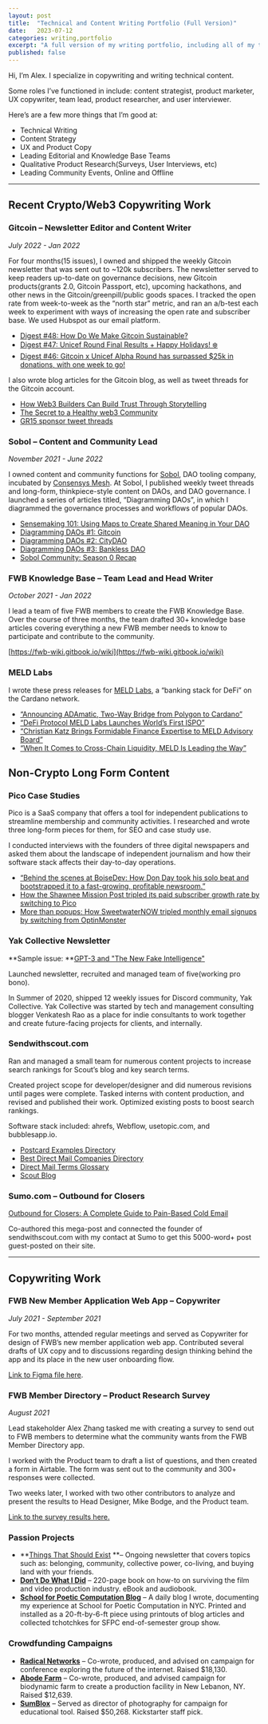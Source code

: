 ```yaml
---
layout: post
title:  "Technical and Content Writing Portfolio (Full Version)"
date:   2023-07-12
categories: writing,portfolio
excerpt: "A full version of my writing portfolio, including all of my technical writing and content work from 2016-2023."
published: false
---
```


Hi, I’m Alex. I specialize in copywriting and writing technical content. 

Some roles I’ve functioned in include: content strategist, product marketer, UX copywriter, team lead, product researcher, and user interviewer.

Here’s are a few more things that I’m good at:

* Technical Writing
* Content Strategy
* UX and Product Copy
* Leading Editorial and Knowledge Base Teams
* Qualitative Product Research(Surveys, User Interviews, etc)
* Leading Community Events, Online and Offline

---

## **Recent Crypto/Web3 Copywriting Work**

### **Gitcoin – Newsletter Editor and Content Writer**

_July 2022 - Jan 2022_

For four months(15 issues), I owned and shipped the weekly Gitcoin newsletter that was sent out to ~120k subscribers. The newsletter served to keep readers up-to-date on governance decisions, new Gitcoin products(grants 2.0, Gitcoin Passport, etc), upcoming hackathons, and other news in the Gitcoin/greenpill/public goods spaces. I tracked the open rate from week-to-week as the “north star” metric, and ran an a/b-test each week to experiment with ways of increasing the open rate and subscriber base. We used Hubspot as our email platform.

* [Digest #48: How Do We Make Gitcoin Sustainable?](https://gov.gitcoin.co/t/digest-48-how-do-we-make-gitcoin-sustainable/12498)
* [Digest #47: Unicef Round Final Results + Happy Holidays! ❄️](https://gov.gitcoin.co/t/digest-47-unicef-round-final-results-happy-holidays/12420)
* [Digest #46: Gitcoin x Unicef Alpha Round has surpassed $25k in donations, with one week to go!](https://gov.gitcoin.co/t/digest-46-gitcoin-x-unicef-alpha-round-has-surpassed-25k-in-donations-with-one-week-to-go/12360)

I also wrote blog articles for the Gitcoin blog, as well as tweet threads for the Gitcoin account.

* [How Web3 Builders Can Build Trust Through Storytelling](https://go.gitcoin.co/blog/how-web3-builders-can-build-trust)
* [The Secret to a Healthy web3 Community](https://go.gitcoin.co/blog/essence-of-a-healthy-web3-community)
* [GR15 sponsor tweet threads](https://docs.google.com/spreadsheets/d/1fupForRj8dOqLcmBAFzXXIst557Rw6uqr-IZzpmdB1Y/edit?usp=sharing)


### **Sobol – Content and Community Lead**

_November 2021 - June 2022_

I owned content and community functions for [Sobol](https://sobol.io/), DAO tooling company, incubated by [Consensys Mesh](https://www.mesh.xyz/team). At Sobol, I published weekly tweet threads and long-form, thinkpiece-style content on DAOs, and DAO governance. I launched a series of articles titled, “Diagramming DAOs”, in which I diagrammed the governance processes and workflows of popular DAOs. 



* [Sensemaking 101: Using Maps to Create Shared Meaning in Your DAO](https://mirror.xyz/media.sobol.eth/vpug1eANETLGKkD-OlSDLctzx5FTsDD_oDXVMRaqmgw)
* [Diagramming DAOs #1: Gitcoin](https://mirror.xyz/media.sobol.eth/wX2TBIdTZTR0t7K5y2qzDIi-U15nfacBhItMIbaawBU)
* [Diagramming DAOs #2: CityDAO](https://mirror.xyz/media.sobol.eth/AxdOLymj2MSSaRpi9dZd4CAOfaegd244hDlIQXcK90s)
* [Diagramming DAOs #3: Bankless DAO](https://mirror.xyz/media.sobol.eth/G44o9158iFfeDrOhNZ37DrA69oZm4k5ebhTj-M3IE9I)
* [Sobol Community: Season 0 Recap](https://mirror.xyz/media.sobol.eth/QaATQW6f8uoTMzQsPkJq2CF2brxRiWN1a1AJCR6ukPk)


### **FWB Knowledge Base – Team Lead and Head Writer**

_October 2021 - Jan 2022_

I lead a team of five FWB members to create the FWB Knowledge Base. Over the course of three months, the team drafted 30+ knowledge base articles covering everything a new FWB member needs to know to participate and contribute to the community.

[https://fwb-wiki.gitbook.io/wiki](https://fwb-wiki.gitbook.io/wiki)


### **MELD Labs**

I wrote these press releases for [MELD Labs](meld.com), a “banking stack for DeFi” on the Cardano network.



* [“Announcing ADAmatic, Two-Way Bridge from Polygon to Cardano”](https://www.bloomberg.com/press-releases/2021-08-04/announcing-adamatic-two-way-bridge-from-polygon-to-cardano)
* [“DeFi Protocol MELD Labs Launches World’s First ISPO”](https://coinfomania.com/defi-protocol-meld-labs-launches-worlds-first-ispo/)
* [“Christian Katz Brings Formidable Finance Expertise to MELD Advisory Board”](https://docs.google.com/document/d/1i-OYy0J8hPX9zCD2IKeftAQdiULnRqkeT-dQBKLPYp8/edit?usp=sharing)
* [“When It Comes to Cross-Chain Liquidity, MELD Is Leading the Way”](https://docs.google.com/document/d/1Xu65HHOCq4KeEZc87GesQEyUX5bQiqjavq_sc5xb9R4/edit?usp=sharing)


## **Non-Crypto Long Form Content**


### **Pico Case Studies**

Pico is a SaaS company that offers a tool for independent publications to streamline membership and community activities. I researched and wrote three long-form pieces for them, for SEO and case study use. 

I conducted interviews with the founders of three digital newspapers and asked them about the landscape of independent journalism and how their software stack affects their day-to-day operations. 



* [“Behind the scenes at BoiseDev: How Don Day took his solo beat and bootstrapped it to a fast-growing, profitable newsroom.”](https://trypico.com/thebyline/case-studies/behind-the-scenes-at-boisedev-how-don-day-took-his-solo-beat-and-bootstrapped-it-to-a-fast-growing-profitable-newsroom)
* [How the Shawnee Mission Post tripled its paid subscriber growth rate by switching to Pico](https://trypico.com/thebyline/growth/how-the-shawnee-mission-post-tripled-paid-subscriber-growth-rate-in-6-months-with-pico)
* [More than popups: How SweetwaterNOW tripled monthly email signups by switching from OptinMonster](https://trypico.com/thebyline/email-marketing/more-than-popups-pico-vs-optinmonster)


### **Yak Collective Newsletter**

**Sample issue: **[GPT-3 and "The New Fake Intelligence"](https://yakcollective.substack.com/p/gpt-3-and-the-new-fake-intelligence)

Launched newsletter, recruited and managed team of five(working pro bono). 

In Summer of 2020, shipped 12 weekly issues for Discord community, Yak Collective. Yak Collective was started by tech and management consulting blogger Venkatesh Rao as a place for indie consultants to work together and create future-facing projects for clients, and internally.


### **Sendwithscout.com**

Ran and managed a small team for numerous content projects to increase search rankings for Scout’s blog and key search terms. 

Created project scope for developer/designer and did numerous revisions until pages were complete. Tasked interns with content production, and revised and published their work. Optimized existing posts to boost search rankings.

Software stack included: ahrefs, Webflow, usetopic.com, and bubblesapp.io.



* [Postcard Examples Directory](https://www.sendwithscout.com/postcard-examples)
* [Best Direct Mail Companies Directory](https://www.sendwithscout.com/direct-mail-companies)
* [Direct Mail Terms Glossary](https://www.sendwithscout.com/glossary)
* [Scout Blog](https://www.sendwithscout.com/article/usps-eddm-tools)


### **Sumo.com – Outbound for Closers**

[Outbound for Closers: A Complete Guide to Pain-Based Cold Email](https://sumo.com/stories/cold-outreach-by-pain)

Co-authored this mega-post and connected the founder of sendwithscout.com with my contact at Sumo to get this 5000-word+ post guest-posted on their site.


---


## **Copywriting Work**


### **FWB New Member Application Web App – Copywriter**

_July 2021 - September 2021_

For two months, attended regular meetings and served as Copywriter for design of FWB’s new member application web app. Contributed several drafts of UX copy and to discussions regarding design thinking behind the app and its place in the new user onboarding flow.

[Link to Figma file here](https://www.figma.com/file/lEFVngdKm5JrwLMR1ktoc3/Onboarding-Flow-v3-Final?node-id=523%3A4).


### **FWB Member Directory – Product Research Survey**

_August 2021_

Lead stakeholder Alex Zhang tasked me with creating a survey to send out to FWB members to determine what the community wants from the FWB Member Directory app.

I worked with the Product team to draft a list of questions, and then created a form in Airtable. The form was sent out to the community and 300+ responses were collected.

Two weeks later, I worked with two other contributors to analyze and present the results to Head Designer, Mike Bodge, and the Product team.

[Link to the survey results here.](https://docs.google.com/spreadsheets/d/1Kx_ojZAKTYZgQgMHfvDkgszgpZhE31tKUVKSXuuldcU/edit?usp=sharing)


### **Passion Projects**



* **[Things That Should Exist](https://thingsthatshouldexist.substack.com/) **– Ongoing newsletter that covers topics such as: belonging, community, collective power, co-living, and buying land with your friends.
* **[Don’t Do What I Did](https://www.amazon.com/Dont-What-Did-Freelancing-Production-ebook/dp/B01J4H44TC)** – 220-page book on how-to on surviving the film and video production industry. eBook and audiobook.
* **[School for Poetic Computation Blog](https://alexdwagner.github.io/)** – A daily blog I wrote, documenting my experience at School for Poetic Computation in NYC. Printed and installed as a 20-ft-by-6-ft piece using printouts of blog articles and collected tchotchkes for SFPC end-of-semester group show.


### **Crowdfunding Campaigns**



* **[Radical Networks](https://www.kickstarter.com/projects/radicalnetworks/radical-networks)** – Co-wrote, produced, and advised on campaign for conference exploring the future of the internet. Raised $18,130.
* **[Abode Farm](https://www.indiegogo.com/projects/building-the-abode-farm-center#/)** – Co-wrote, produced, and advised campaign for biodynamic farm to create a production facility in New Lebanon, NY. Raised $12,639.
* **[SumBlox](https://www.kickstarter.com/projects/1662000290/sumblox-math-building-blocks)** – Served as director of photography for campaign for educational tool. Raised $50,268. Kickstarter staff pick.